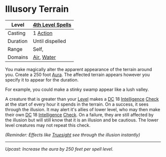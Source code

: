 # Illusory Terrain

| Level    | [4th Level Spells](4th%20Level%20Spells.md)                                        |
| -------- | ---------------------------------------------------------------------------------- |
| Casting  | 1 [Action](../../../../Game%20Procedures/Action.md)                                |
| Duration | Until dispelled                                                                    |
| Range    | Self,                                                                              |
| Domains  | [Air](../../Spell%20Domains/Air.md), [Water](../../Spell%20Domains/Water.md) |

You make magically alter the apparent appearance of the terrain around you. Create a 250 foot [Aura](../../Areas%20of%20Effect/Aura.md). The affected terrain appears however you specify it to appear for the duration.

For example, you could make a stinky swamp appear like a lush valley.

A creature that is greater than your [Level](../../../../Player%20Characters/Derived%20Statistics/Level.md) makes a [DC](../../../../Game%20Procedures/DC.md) 18 [Intelligence](../../../../Player%20Characters/Chosen%20Statistics/Intelligence.md) [Check](../../../../Game%20Procedures/Check.md) at the start of every hour it spends in the terrain. On a success, it sees through the illusion. It may alert it's allies of lower level, who may then make their own [DC](../../../../Game%20Procedures/DC.md) 18 [Intelligence](../../../../Player%20Characters/Chosen%20Statistics/Intelligence.md) [Check](../../../../Game%20Procedures/Check.md). On a failure, they are still affected by the illusion but will still know that it is an illusion and be cautious. The lower level creatures may not repeat this check.

*(Reminder: Effects like [Truesight](Truesight.md) see through the illusion instantly)*

---
*Upcast: Increase the aura by 250 feet per spell level.*
